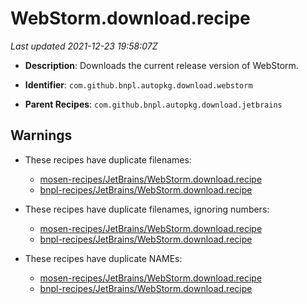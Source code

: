 # WebStorm.download.recipe

_Last updated 2021-12-23 19:58:07Z_

- **Description**: Downloads the current release version of WebStorm.

- **Identifier**: `com.github.bnpl.autopkg.download.webstorm`

- **Parent Recipes**: `com.github.bnpl.autopkg.download.jetbrains`

## Warnings

- These recipes have duplicate filenames:
    - [mosen-recipes/JetBrains/WebStorm.download.recipe](/autopkg-dupe-tracker/mosen-recipes/JetBrains/WebStorm.download.recipe)
    - [bnpl-recipes/JetBrains/WebStorm.download.recipe](/autopkg-dupe-tracker/bnpl-recipes/JetBrains/WebStorm.download.recipe)

- These recipes have duplicate filenames, ignoring numbers:
    - [mosen-recipes/JetBrains/WebStorm.download.recipe](/autopkg-dupe-tracker/mosen-recipes/JetBrains/WebStorm.download.recipe)
    - [bnpl-recipes/JetBrains/WebStorm.download.recipe](/autopkg-dupe-tracker/bnpl-recipes/JetBrains/WebStorm.download.recipe)

- These recipes have duplicate NAMEs:
    - [mosen-recipes/JetBrains/WebStorm.download.recipe](/autopkg-dupe-tracker/mosen-recipes/JetBrains/WebStorm.download.recipe)
    - [bnpl-recipes/JetBrains/WebStorm.download.recipe](/autopkg-dupe-tracker/bnpl-recipes/JetBrains/WebStorm.download.recipe)